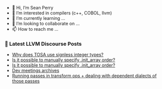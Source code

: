 - 👋 Hi, I’m Sean Perry
- 👀 I’m interested in compilers (c++, COBOL, llvm)
- 🌱 I’m currently learning ...
- 💞️ I’m looking to collaborate on ...
- 📫 How to reach me ...

<!---
s66perry/s66perry is a ✨ special ✨ repository because its `README.md` (this file) appears on your GitHub profile.
You can click the Preview link to take a look at your changes.
--->
### 📕 Latest LLVM Discourse Posts

<!-- DISCOURSE-LLVM:START -->
- [Why does TOSA use signless integer types?](https://discourse.llvm.org/t/why-does-tosa-use-signless-integer-types/67505#post_5)
- [Is it possible to manually specify .init_array order?](https://discourse.llvm.org/t/is-it-possible-to-manually-specify-init-array-order/68649#post_3)
- [Is it possible to manually specify .init_array order?](https://discourse.llvm.org/t/is-it-possible-to-manually-specify-init-array-order/68649#post_2)
- [Dev meetings archives](https://discourse.llvm.org/t/dev-meetings-archives/69140#post_1)
- [Running passes in transform ops + dealing with dependent dialects of those passes](https://discourse.llvm.org/t/running-passes-in-transform-ops-dealing-with-dependent-dialects-of-those-passes/69139#post_1)
<!-- DISCOURSE-LLVM:END -->
